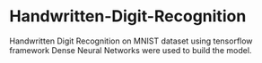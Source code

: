 # Handwritten-Digit-Recognition
Handwritten Digit Recognition on MNIST dataset using tensorflow framework
Dense Neural Networks were used to build the model.
